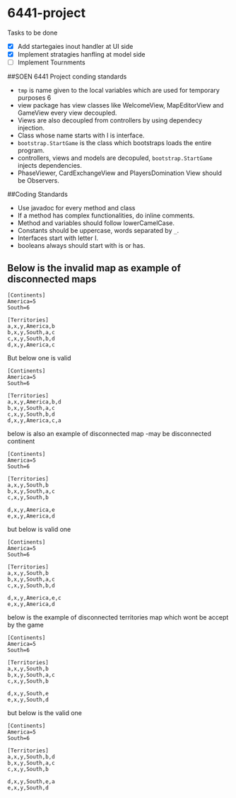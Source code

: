 # 6441-project

Tasks to be done

- [x] Add startegaies inout handler at UI side
- [x] Implement stratagies hanfling at model side
- [ ] Implement Tournments

##SOEN 6441 Project conding standards

* `tmp` is name given to the local variables which are used for temporary purposes 6
* view package has view classes like WelcomeView, MapEditorView and GameView every view decoupled.
* Views are also decoupled from controllers by using dependecy injection.
* Class whose name starts with I is interface.
* `bootstrap.StartGame` is the class which bootstraps loads the entire program.
* controllers, views and models are decopuled, `bootstrap.StartGame` injects dependencies. 
* PhaseViewer, CardExchangeView and PlayersDomination View should be Observers.


##Coding Standards

* Use javadoc for every method and class
* If a method has complex functionalities, do inline comments.
* Method and variables should follow lowerCamelCase.
* Constants should be uppercase, words separated by `_`.
* Interfaces start with letter I. 
* booleans always should start with is or has.

## Below is the invalid map as example of disconnected maps

```
[Continents]
America=5
South=6

[Territories]
a,x,y,America,b
b,x,y,South,a,c
c,x,y,South,b,d
d,x,y,America,c
```
 But below one is valid
 
 ```
[Continents]
America=5
South=6

[Territories]
a,x,y,America,b,d
b,x,y,South,a,c
c,x,y,South,b,d
d,x,y,America,c,a
```
below is also an example of disconnected map -may be disconnected continent 

```
[Continents]
America=5
South=6

[Territories]
a,x,y,South,b
b,x,y,South,a,c
c,x,y,South,b

d,x,y,America,e
e,x,y,America,d
```

but below is valid one
```
[Continents]
America=5
South=6

[Territories]
a,x,y,South,b
b,x,y,South,a,c
c,x,y,South,b,d

d,x,y,America,e,c
e,x,y,America,d
```
below is the example of disconnected territories map which wont be accept by the game

```
[Continents]
America=5
South=6

[Territories]
a,x,y,South,b
b,x,y,South,a,c
c,x,y,South,b

d,x,y,South,e
e,x,y,South,d
```

but below is the valid one

```
[Continents]
America=5
South=6

[Territories]
a,x,y,South,b,d
b,x,y,South,a,c
c,x,y,South,b

d,x,y,South,e,a
e,x,y,South,d
```
